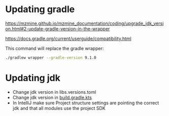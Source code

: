 # Updating gradle

https://mzmine.github.io/mzmine_documentation/coding/upgrade_jdk_version.html#2-update-gradle-version-in-the-wrapper

https://docs.gradle.org/current/userguide/compatibility.html

This command will replace the gradle wrapper:

```bash
./gradlew wrapper --gradle-version 9.1.0
```

# Updating jdk

- Change jdk version in libs.versions.toml
- Change jdk version in [build.gradle.kts](convention-plugins/java-convention/build.gradle.kts)
- In IntelliJ make sure Project structure settings are pointing the correct jdk and that all modules
  use the project SDK